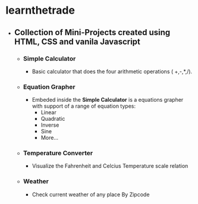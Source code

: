 # learnthetrade
* ## Collection of Mini-Projects created using HTML, CSS and vanila Javascript ##
  * ### Simple Calculator ### 
    - Basic calculator that does the four arithmetic operations ( +,-,\*,/). 
  * ### Equation Grapher ### 
    - Embeded inside the __Simple Calculator__ is a equations grapher with support of a range of equation types:
      - Linear
      - Quadratic 
      - Inverse
      - Sine
      - More...
  * ### Temperature Converter ###
     - Visualize the Fahrenheit and Celcius Temperature scale relation
  * ### Weather ###
     - Check current weather of any place By Zipcode 
